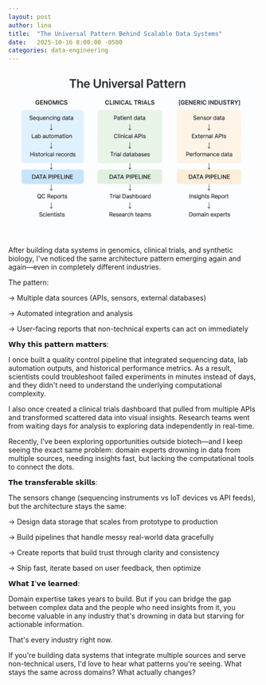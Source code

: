 ```yaml
---
layout: post
author: lina
title:  "The Universal Pattern Behind Scalable Data Systems"
date:   2025-10-16 8:00:00 -0500
categories: data-engineering
---
```


![You can see a universal pattern of scalable data systems emerge across industries.](/assets/images/posts/2025-10-16-the-universal-pattern-behind-scalable-data.png)

After building data systems in genomics, clinical trials, and synthetic biology, I've noticed the same architecture pattern emerging again and again—even in completely different industries.

The pattern: 

→ Multiple data sources (APIs, sensors, external databases) 

→ Automated integration and analysis 

→ User-facing reports that non-technical experts can act on immediately

𝗪𝗵𝘆 𝘁𝗵𝗶𝘀 𝗽𝗮𝘁𝘁𝗲𝗿𝗻 𝗺𝗮𝘁𝘁𝗲𝗿𝘀:

I once built a quality control pipeline that integrated sequencing data, lab automation outputs, and historical performance metrics. As a result, scientists could troubleshoot failed experiments in minutes instead of days, and they didn't need to understand the underlying computational complexity.

I also once created a clinical trials dashboard that pulled from multiple APIs and transformed scattered data into visual insights. Research teams went from waiting days for analysis to exploring data independently in real-time.

Recently, I've been exploring opportunities outside biotech—and I keep seeing the exact same problem: domain experts drowning in data from multiple sources, needing insights fast, but lacking the computational tools to connect the dots.

𝗧𝗵𝗲 𝘁𝗿𝗮𝗻𝘀𝗳𝗲𝗿𝗮𝗯𝗹𝗲 𝘀𝗸𝗶𝗹𝗹𝘀:

The sensors change (sequencing instruments vs IoT devices vs API feeds), but the architecture stays the same:

→ Design data storage that scales from prototype to production 

→ Build pipelines that handle messy real-world data gracefully 

→ Create reports that build trust through clarity and consistency 

→ Ship fast, iterate based on user feedback, then optimize

𝗪𝗵𝗮𝘁 𝗜'𝘃𝗲 𝗹𝗲𝗮𝗿𝗻𝗲𝗱:

Domain expertise takes years to build. But if you can bridge the gap between complex data and the people who need insights from it, you become valuable in any industry that's drowning in data but starving for actionable information.

That's every industry right now.

If you're building data systems that integrate multiple sources and serve non-technical users, I'd love to hear what patterns you're seeing. What stays the same across domains? What actually changes?